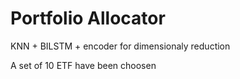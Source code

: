 # Portfolio Allocator

KNN + BILSTM + encoder for dimensionaly reduction 

A set of 10 ETF have been choosen

